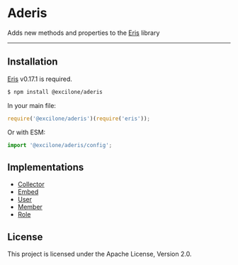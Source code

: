 # Aderis

Adds new methods and properties to the [Eris](https://www.npmjs.com/package/eris) library

---

## Installation

[Eris](https://www.npmjs.com/package/eris) v0.17.1 is required.

```sh
$ npm install @excilone/aderis
```

In your main file:

```js
require('@excilone/aderis')(require('eris'));
```

Or with ESM:

```js
import '@excilone/aderis/config';
```

## Implementations

-   [Collector](./docs/Collector/)
-   [Embed](./docs/embed.md)
-   [User](./docs/user.md)
-   [Member](./docs/member.md)
-   [Role](./docs/role.md)

## License

This project is licensed under the Apache License, Version 2.0.
